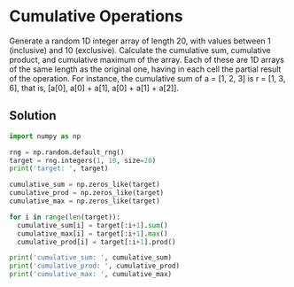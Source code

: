 # Cumulative Operations

Generate a random 1D integer array of length 20, with values between 1 (inclusive) and 10 (exclusive). Calculate the cumulative sum, cumulative product, and cumulative maximum of the array. Each of these are 1D arrays of the same length as the original one, having in each cell the partial result of the operation. For instance, the cumulative sum of a = [1, 2, 3] is r = [1, 3, 6], that is, [a[0], a[0] + a[1], a[0] + a[1] + a[2]].

## Solution

```py
import numpy as np

rng = np.random.default_rng()
target = rng.integers(1, 10, size=20)
print('target: ', target)

cumulative_sum = np.zeros_like(target)
cumulative_prod = np.zeros_like(target)
cumulative_max = np.zeros_like(target)

for i in range(len(target)):
  cumulative_sum[i] = target[:i+1].sum()
  cumulative_max[i] = target[:i+1].max()
  cumulative_prod[i] = target[:i+1].prod()

print('cumulative_sum: ', cumulative_sum)
print('cumulative_prod: ', cumulative_prod)
print('cumulative_max: ', cumulative_max)
```
